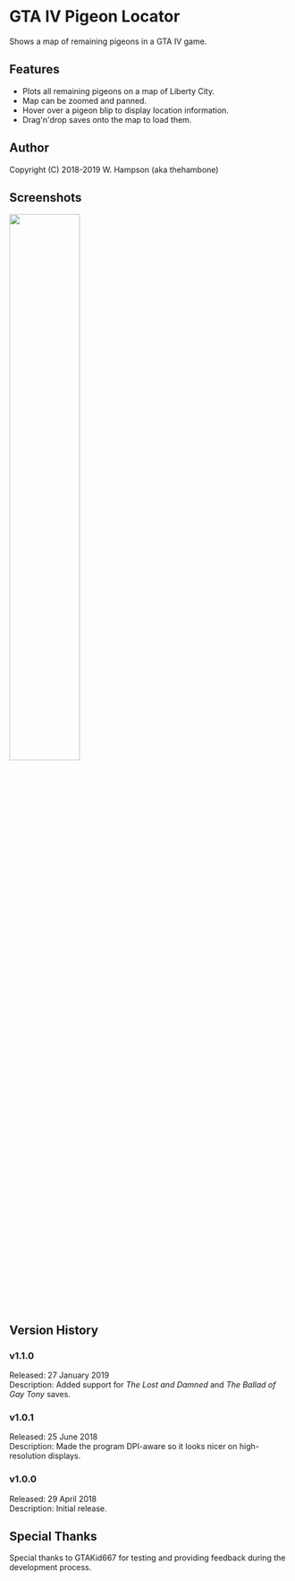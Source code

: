 # GTA IV Pigeon Locator
Shows a map of remaining pigeons in a GTA IV game.

## Features
- Plots all remaining pigeons on a map of Liberty City.
- Map can be zoomed and panned.
- Hover over a pigeon blip to display location information.
- Drag'n'drop saves onto the map to load them.

## Author
Copyright (C) 2018-2019 W. Hampson (aka thehambone)

## Screenshots
<img src="https://i.imgur.com/KjYcjIh.jpg" width="50%" height="50%" />

## Version History
### v1.1.0
Released: 27 January 2019  
Description: Added support for *The Lost and Damned* and *The Ballad of Gay Tony* saves.
### v1.0.1
Released: 25 June 2018  
Description: Made the program DPI-aware so it looks nicer on high-resolution
displays.
### v1.0.0
Released: 29 April 2018  
Description: Initial release.

## Special Thanks
Special thanks to GTAKid667 for testing and providing feedback during the
development process.
